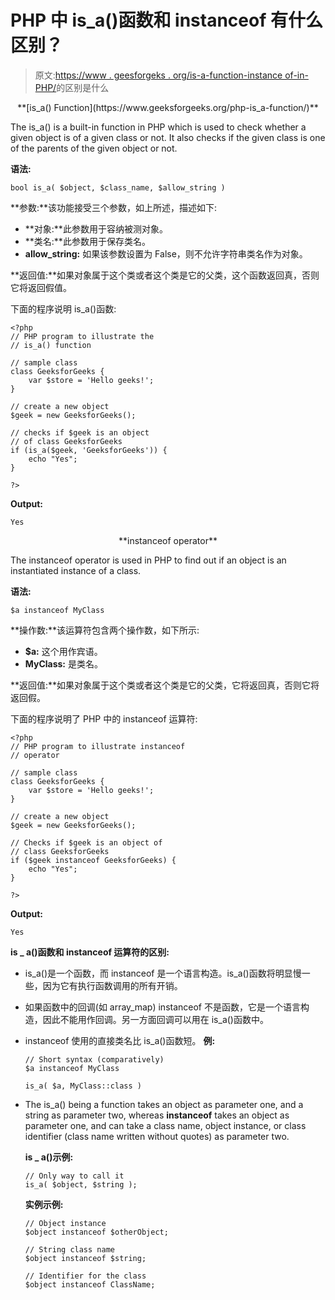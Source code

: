 # PHP 中 is_a()函数和 instanceof 有什么区别？

> 原文:[https://www . geesforgeks . org/is-a-function-instance of-in-PHP/](https://www.geeksforgeeks.org/what-is-the-difference-between-is_a-function-and-instanceof-in-php/)的区别是什么

<center>**[is_a() Function](https://www.geeksforgeeks.org/php-is_a-function/)**</center>

The is_a() is a built-in function in PHP which is used to check whether a given object is of a given class or not. It also checks if the given class is one of the parents of the given object or not.

**语法:**

```
bool is_a( $object, $class_name, $allow_string )
```

**参数:**该功能接受三个参数，如上所述，描述如下:

*   **对象:**此参数用于容纳被测对象。
*   **类名:**此参数用于保存类名。
*   **allow_string:** 如果该参数设置为 False，则不允许字符串类名作为对象。

**返回值:**如果对象属于这个类或者这个类是它的父类，这个函数返回真，否则它将返回假值。

下面的程序说明 is_a()函数:

```
<?php 
// PHP program to illustrate the  
// is_a() function 

// sample class 
class GeeksforGeeks { 
    var $store = 'Hello geeks!'; 
} 

// create a new object 
$geek = new GeeksforGeeks(); 

// checks if $geek is an object 
// of class GeeksforGeeks 
if (is_a($geek, 'GeeksforGeeks')) { 
    echo "Yes"; 
} 

?>
```

**Output:**

```
Yes

```

<center>**instanceof operator**</center>

The instanceof operator is used in PHP to find out if an object is an instantiated instance of a class.

**语法:**

```
$a instanceof MyClass
```

**操作数:**该运算符包含两个操作数，如下所示:

*   **$a:** 这个用作宾语。
*   **MyClass:** 是类名。

**返回值:**如果对象属于这个类或者这个类是它的父类，它将返回真，否则它将返回假。

下面的程序说明了 PHP 中的 instanceof 运算符:

```
<?php
// PHP program to illustrate instanceof
// operator

// sample class 
class GeeksforGeeks { 
    var $store = 'Hello geeks!'; 
} 

// create a new object 
$geek = new GeeksforGeeks(); 

// Checks if $geek is an object of 
// class GeeksforGeeks 
if ($geek instanceof GeeksforGeeks) {
    echo "Yes";
}

?>
```

**Output:**

```
Yes

```

**is _ a()函数和 instanceof 运算符的区别:**

*   is_a()是一个函数，而 instanceof 是一个语言构造。is_a()函数将明显慢一些，因为它有执行函数调用的所有开销。
*   如果函数中的回调(如 array_map) instanceof 不是函数，它是一个语言构造，因此不能用作回调。另一方面回调可以用在 is_a()函数中。
*   instanceof 使用的直接类名比 is_a()函数短。
    **例:**

    ```
    // Short syntax (comparatively)
    $a instanceof MyClass

    is_a( $a, MyClass::class )

    ```

*   The is_a() being a function takes an object as parameter one, and a string as parameter two, whereas **instanceof** takes an object as parameter one, and can take a class name, object instance, or class identifier (class name written without quotes) as parameter two.

    **is _ a()示例:**

    ```
    // Only way to call it
    is_a( $object, $string );

    ```

    **实例示例:**

    ```
    // Object instance      
    $object instanceof $otherObject; 

    // String class name
    $object instanceof $string;

    // Identifier for the class
    $object instanceof ClassName;    

    ```